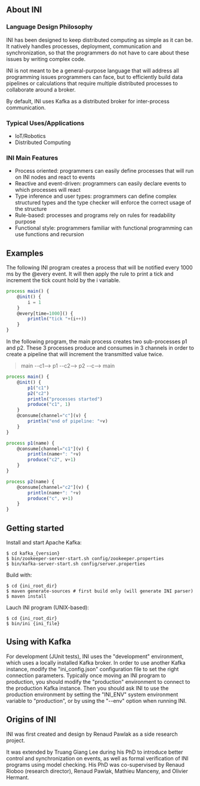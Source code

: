 
## About INI

### Language Design Philosophy

INI has been designed to keep distributed computing as simple as it can be. It natively handles processes, deployment, communication and synchronization, so that the programmers do not have to care about these issues by writing complex code.

INI is not meant to be a general-purpose language that will address all programming issues programmers can face, but to efficiently build data pipelines or calculations that require multiple distributed processes to collaborate around a broker.

By default, INI uses Kafka as a distributed broker for inter-process communication.

### Typical Uses/Applications

- IoT/Robotics
- Distributed Computing

### INI Main Features

- Process oriented: programmers can easily define processes that will run on INI nodes and react to events
- Reactive and event-driven: programmers can easily declare events to which processes will react
- Type inference and user types: programmers can define complex structured types and the type checker will enforce the correct usage of the structure
- Rule-based: processes and programs rely on rules for readability purpose
- Functional style: programmers familiar with functional programming can use functions and recursion

## Examples

The following INI program creates a process that will be notified every 1000 ms by the @every event. It will then apply the rule to print a tick and increment the tick count hold by the i variable.

```javascript
process main() {
	@init() {
		i = 1
	}
	@every[time=1000]() {
		println("tick "+(i++))
	}
}
```

In the following program, the main process creates two sub-processes p1 and p2. These 3 processes produce and consumes in 3 channels in order to create a pipeline that will increment the transmitted value twice.

> main --c1--> p1 --c2--> p2 --c--> main


```javascript
process main() {
	@init() {
		p1("c1")
		p2("c2")
		println("processes started")
		produce("c1", 1)
	}
	@consume[channel="c"](v) {
		println("end of pipeline: "+v)
	}
}

process p1(name) {
	@consume[channel="c1"](v) {
		println(name+": "+v)
		produce("c2", v+1)
	}
}

process p2(name) {
	@consume[channel="c2"](v) {
		println(name+": "+v)
		produce("c", v+1)
	}
}
```


## Getting started

Install and start Apache Kafka:

```console
$ cd kafka_{version}
$ bin/zookeeper-server-start.sh config/zookeeper.properties
$ bin/kafka-server-start.sh config/server.properties
```

Build with:

```console
$ cd {ini_root_dir}
$ maven generate-sources # first build only (will generate INI parser)
$ maven install
```

Lauch INI program (UNIX-based):

```console
$ cd {ini_root_dir}
$ bin/ini {ini_file}
```

## Using with Kafka

For development (JUnit tests), INI uses the "development" environment, which uses a locally installed Kafka broker. 
In order to use another Kafka instance, modify the "ini_config.json" configuration file to set the right connection parameters. Typically once moving an INI program to production, you should modify the "production" environment to connect to the production Kafka instance. Then you should ask INI to use the production environment by setting the "INI_ENV" system environment variable to "production", or by using the "--env" option when running INI.

## Origins of INI

INI was first created and design by Renaud Pawlak as a side research project.

It was extended by Truang Giang Lee during his PhD to introduce better control and synchronization on events, as well as formal verification of INI programs using model checking. His PhD was co-supervised by Renaud Rioboo (research director), Renaud Pawlak, Mathieu Manceny, and Olivier Hermant.

